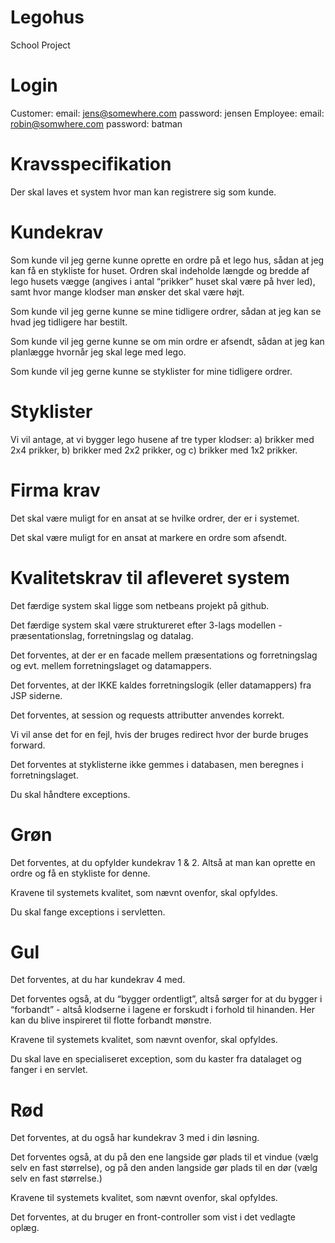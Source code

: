 # Legohus
School Project

# Login
Customer: email: jens@somewhere.com password: jensen
Employee: email: robin@somwhere.com password: batman

# Kravsspecifikation

Der skal laves et system hvor man kan registrere sig som kunde.

# Kundekrav

Som kunde vil jeg gerne kunne oprette en ordre på et lego hus, sådan at jeg kan få en stykliste for huset. Ordren skal indeholde længde og bredde af lego husets vægge (angives i antal “prikker” huset skal være på hver led), samt hvor mange klodser man ønsker det skal være højt.

Som kunde vil jeg gerne kunne se mine tidligere ordrer, sådan at jeg kan se hvad jeg tidligere har bestilt.

Som kunde vil jeg gerne kunne se om min ordre er afsendt, sådan at jeg kan planlægge hvornår jeg skal lege med lego.

Som kunde vil jeg gerne kunne se styklister for mine tidligere ordrer.

# Styklister

Vi vil antage, at vi bygger lego husene af tre typer klodser: a) brikker med 2x4 prikker, b) brikker med 2x2 prikker, og c) brikker med 1x2 prikker.

# Firma krav

Det skal være muligt for en ansat at se hvilke ordrer, der er i systemet.

Det skal være muligt for en ansat at markere en ordre som afsendt.

# Kvalitetskrav til afleveret system

Det færdige system skal ligge som netbeans projekt på github.

Det færdige system skal være struktureret efter 3-lags modellen - præsentationslag, forretningslag og datalag.

Det forventes, at der er en facade mellem præsentations og forretningslag og evt. mellem forretningslaget og datamappers.

Det forventes, at der IKKE kaldes forretningslogik (eller datamappers) fra JSP siderne.

Det forventes, at session og requests attributter anvendes korrekt.

Vi vil anse det for en fejl, hvis der bruges redirect hvor der burde bruges forward.

Det forventes at styklisterne ikke gemmes i databasen, men beregnes i forretningslaget.

Du skal håndtere exceptions.

# Grøn

Det forventes, at du opfylder kundekrav 1 & 2. Altså at man kan oprette en ordre og få en stykliste for denne.

Kravene til systemets kvalitet, som nævnt ovenfor, skal opfyldes.

Du skal fange exceptions i servletten.

# Gul

Det forventes, at du har kundekrav 4 med.

Det forventes også, at du “bygger ordentligt”, altså sørger for at du bygger i “forbandt” - altså klodserne i lagene er forskudt i  forhold til hinanden. Her kan du blive inspireret til flotte forbandt mønstre.

Kravene til systemets kvalitet, som nævnt ovenfor, skal opfyldes.

Du skal lave en specialiseret exception, som du kaster fra datalaget og fanger i en servlet.

# Rød

Det forventes, at du også har kundekrav 3 med i din løsning.

Det forventes også, at du på den ene langside gør plads til et vindue (vælg selv en fast størrelse), og på den anden langside gør plads til en dør (vælg selv en fast størrelse.)

Kravene til systemets kvalitet, som nævnt ovenfor, skal opfyldes.

Det forventes, at du bruger en front-controller som vist i det vedlagte oplæg.
